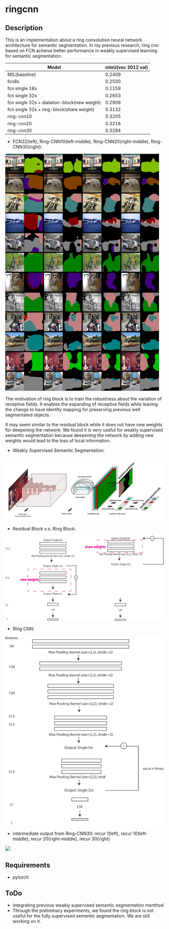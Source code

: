 # ringcnn
## Description
This is an implementation about a ring convolution neural network architecture for semantic segmentation.
In my previous research, ring cnn based on FCN acheive better performance in weakly supervised learning for semantic segmentation.

Model | mIoU(voc 2012 val)
------------ | -------------
MIL(baseline)| 0.2409
fcn8s | 0.2500
fcn single 16s | 0.1159
fcn single 32s | 0.2653
fcn single 32s + dialation-block(new weight) | 0.2908
fcn single 32s + ring-block(share weight) | 0.3132
ring-cnn10 | 0.3205
ring-cnn20 | 0.3216
ring-cnn30 | 0.3284

* FCN32(left), Ring-CNN10(left-middle), Ring-CNN20(right-middle), Ring-CNN30(right):

<img src='images/ring-cnn.png'/>

The motivation of ring block is to train the robustness about the variation of receptive fields. 
It enables the expanding of receptive fields while leaving the change to have identity mapping for preserving previous well segmentated objects.

It may seem similar to the residual block while it does not have new weights for deepening the network.
We found it is very useful for weakly supervised semantic segmentation because deepening the network by adding new weights would lead to the loss of local information.


* Weakly Supervised Semantic Segmentation:

<img src='images/ring-cnn-structure.png'/>

* Residual Block v.s. Ring Block:

<img src='images/skip-structure-ai.png'/>

* Ring CNN:

<img src='images/ring-cnn-ai.png' />

* intermediate output from Ring-CNN30: recur 1(left), recur 10(left-middle), recur 20(right-middle), recur 30(right)

<img src='images/skip.png' />


## Requirements
* pytorch 

## ToDo

* Integrating previous weakly supervised semantic segmentation menthod
* Through the preliminary experiments, we found the ring block is not useful for the fully supervised sementic segmentation. We are still working on it.

